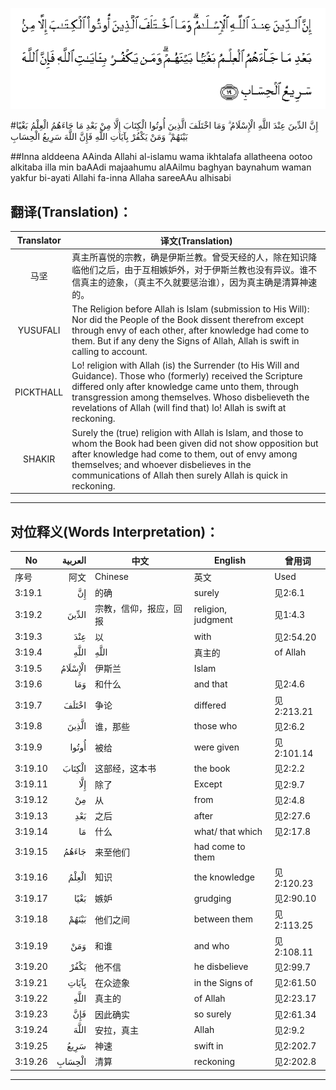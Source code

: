 ![003:019](images/003_019.gif)

#إِنَّ الدِّينَ عِنْدَ اللَّهِ الْإِسْلَامُ ۗ وَمَا اخْتَلَفَ الَّذِينَ أُوتُوا الْكِتَابَ إِلَّا مِنْ بَعْدِ مَا جَاءَهُمُ الْعِلْمُ بَغْيًا بَيْنَهُمْ ۗ وَمَنْ يَكْفُرْ بِآيَاتِ اللَّهِ فَإِنَّ اللَّهَ سَرِيعُ الْحِسَابِ 

##Inna alddeena AAinda Allahi al-islamu wama ikhtalafa allatheena ootoo alkitaba illa min baAAdi majaahumu alAAilmu baghyan baynahum waman yakfur bi-ayati Allahi fa-inna Allaha sareeAAu alhisabi 

## 翻译(Translation)：

| Translator | 译文(Translation)                                            |
| :--------: | ------------------------------------------------------------ |
|    马坚    | 真主所喜悦的宗教，确是伊斯兰教。曾受天经的人，除在知识降临他们之后，由于互相嫉妒外，对于伊斯兰教也没有异议。谁不信真主的迹象，（真主不久就要惩治谁），因为真主确是清算神速的。 |
|  YUSUFALI  | The Religion before Allah is Islam (submission to His Will): Nor did the People of the Book dissent therefrom except through envy of each other, after knowledge had come to them. But if any deny the Signs of Allah, Allah is swift in calling to account. |
| PICKTHALL  | Lo! religion with Allah (is) the Surrender (to His Will and Guidance). Those who (formerly) received the Scripture differed only after knowledge came unto them, through transgression among themselves. Whoso disbelieveth the revelations of Allah (will find that) lo! Allah is swift at reckoning. |
|   SHAKIR   | Surely the (true) religion with Allah is Islam, and those to whom the Book had been given did not show opposition but after knowledge had come to them, out of envy among themselves; and whoever disbelieves in the communications of Allah then surely Allah is quick in reckoning. |

---

## 对位释义(Words Interpretation)：

| No   | العربية | 中文    | English | 曾用词 |
| ---- | ------: | ------- | ------- | ------ |
| 序号 |    阿文 | Chinese | 英文    | Used   |
| 3:19.1  | إِنَّ      | 的确                   | surely             | 见2:6.1    |
| 3:19.2  | الدِّينَ   | 宗教，信仰，报应，回报 | religion, judgment | 见1:4.3    |
| 3:19.3  | عِنْدَ     | 以                     | with               | 见2:54.20  |
| 3:19.4  | اللَّهِ    | اللَّهِ                   | 真主的             | of Allah   |
| 3:19.5  | الْإِسْلَامُ | 伊斯兰                 | Islam              |            |
| 3:19.6  | وَمَا     | 和什么                 | and that           | 见2:4.6    |
| 3:19.7  | اخْتَلَفَ   | 争论                   | differed           | 见2:213.21 |
| 3:19.8  | الَّذِينَ   | 谁，那些               | those who          | 见2:6.2    |
| 3:19.9  | أُوتُوا   | 被给                   | were given         | 见2:101.14 |
| 3:19.10 | الْكِتَابَ  | 这部经，这本书         | the book           | 见2:2.2    |
| 3:19.11 | إِلَّا     | 除了                   | Except             | 见2:9.7    |
| 3:19.12 | مِنْ      | 从                     | from               | 见2:4.8    |
| 3:19.13 | بَعْدِ     | 之后                   | after              | 见2:27.6   |
| 3:19.14 | مَا      | 什么                   | what/ that which   | 见2:17.8   |
| 3:19.15 | جَاءَهُمُ   | 来至他们               | had come to them   |            |
| 3:19.16 | الْعِلْمُ   | 知识                   | the knowledge      | 见2:120.23 |
| 3:19.17 | بَغْيًا    | 嫉妒                   | grudging           | 见2:90.10  |
| 3:19.18 | بَيْنَهُمْ   | 他们之间               | between them       | 见2:113.25 |
| 3:19.19 | وَمَنْ     | 和谁                   | and who            | 见2:108.11 |
| 3:19.20 | يَكْفُرْ    | 他不信                 | he disbelieve      | 见2:99.7   |
| 3:19.21 | بِآيَاتِ   | 在众迹象               | in the Signs of    | 见2:61.50  |
| 3:19.22 |    اللَّهِ | 真主的                 | of Allah           | 见2:23.17  |
| 3:19.23 | فَإِنَّ     | 因此确实               | so surely          | 见2:61.34  |
| 3:19.24 | اللَّهَ    | 安拉，真主             | Allah              | 见2:9.2 |
| 3:19.25 | سَرِيعُ    | 神速                   | swift in           | 见2:202.7  |
| 3:19.26 | الْحِسَابِ  | 清算                   | reckoning          | 见2:202.8  |

---

